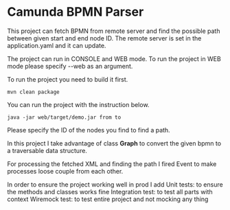 # Camunda BPMN Parser
This project can fetch BPMN from remote server and find the possible path between given start and end node ID.
The remote server is set in the application.yaml and it can update.

The project can run in CONSOLE and WEB mode.
To run the project in WEB mode please specify --web as an argument.

To run the project you need to build it first.

```mvn clean package```

You can run the project with the instruction below.

```
java -jar web/target/demo.jar from to
```

Please specify the ID of the nodes you find to find a path.

In this project I take advantage of class **Graph** to convert the given bpmn to a traversable data structure.

For processing the fetched XML and finding the path I fired Event to make processes loose couple from each other.

In order to ensure the project working well in prod I add 
Unit tests: to ensure the methods and classes works fine
Integration test: to test all parts with context 
Wiremock test: to test entire project and not mocking any thing